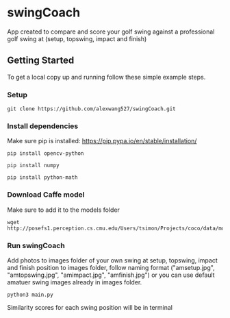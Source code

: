 # swingCoach
App created to compare and score your golf swing against a professional golf swing at (setup, topswing, impact and finish)

## Getting Started
To get a local copy up and running follow these simple example steps.
### Setup
```
git clone https://github.com/alexwang527/swingCoach.git
```
### Install dependencies
Make sure pip is installed: https://pip.pypa.io/en/stable/installation/
```
pip install opencv-python
```
```
pip install numpy
```
```
pip install python-math
```
### Download Caffe model
Make sure to add it to the models folder
```
wget http://posefs1.perception.cs.cmu.edu/Users/tsimon/Projects/coco/data/models/mpi/pose_iter_160000.caffemodel
```
###  Run swingCoach
Add photos to images folder of your own swing at setup, topswing, impact and finish position to images folder, follow naming format ("amsetup.jpg", "amtopswing.jpg", "amimpact.jpg", "amfinish.jpg") or you can use default amatuer swing images already in images folder.
```
python3 main.py
```
Similarity scores for each swing position will be in terminal
